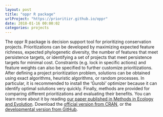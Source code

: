 ```yaml
---
layout: post
title: "oppr R package"
urlProject: "https://prioritizr.github.io/oppr"
date: 2018-01-16 00:00:02
categories: projects
---
```


The oppr R package is decision support tool for prioritizing conservation projects. Prioritizations can be developed by maximizing expected feature richness, expected phylogenetic diversity, the number of features that meet persistence targets, or identifying a set of projects that meet persistence targets for minimal cost. Constraints (e.g. lock in specific actions) and feature weights can also be specified to further customize prioritizations. After defining a project prioritization problem, solutions can be obtained using exact algorithms, heuristic algorithms, or random processes. In particular, it is recommended to install the ‘Gurobi’ optimizer because it can identify optimal solutions very quickly. Finally, methods are provided for comparing different prioritizations and evaluating their benefits. You can learn more about it by reading [our paper published in Methods in Ecology and Evolution](https://doi.org/10.1111/2041-210X.13264). Download the [official version from CRAN](https://cran.r-project.org/web/packages/oppr/index.html), or the [developmental version from GitHub](https://github.com/prioritizr/oppr).
